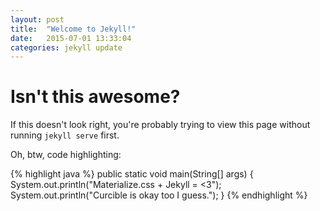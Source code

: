 ```yaml
---
layout: post
title:  "Welcome to Jekyll!"
date:   2015-07-01 13:33:04
categories: jekyll update
---
```

# **Isn't this awesome?**

If this doesn't look right, you're probably trying to view this page without running `jekyll serve` first.

Oh, btw, code highlighting:

{% highlight java %}
public static void main(String[] args) {
  System.out.println("Materialize.css + Jekyll = <3");
  System.out.println("Curcible is okay too I guess.");
}
{% endhighlight %}
